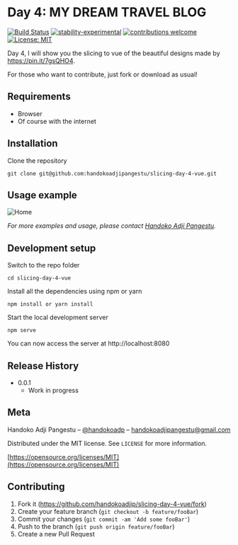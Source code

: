 # Day 4: MY DREAM TRAVEL BLOG

[![Build Status](https://travis-ci.org/dwyl/esta.svg?branch=master)](https://github.com/handokoadjip/slicing-day-4-vue)
[![stability-experimental](https://img.shields.io/badge/stability-experimental-orange.svg)](https://github.com/handokoadjip/slicing-day-4-vue)
[![contributions welcome](https://img.shields.io/badge/contributions-welcome-brightgreen.svg?style=flat)](https://github.com/handokoadjip/slicing-day-4-vue/fork)
[![License: MIT](https://img.shields.io/badge/License-MIT-yellow.svg)](https://opensource.org/licenses/MIT)

Day 4, I will show you the slicing to vue of the beautiful designs made by https://pin.it/7gsQHO4.

For those who want to contribute, just fork or download as usual!

## Requirements

- Browser
- Of course with the internet

## Installation

Clone the repository

    git clone git@github.com:handokoadjipangestu/slicing-day-4-vue.git

## Usage example

![Home](https://bebaskripsi.000webhostapp.com/slicing-day-4/home.png)

_For more examples and usage, please contact [Handoko Adji Pangestu](https://www.instagram.com/handokoadp/)._

## Development setup

Switch to the repo folder

    cd slicing-day-4-vue

Install all the dependencies using npm or yarn

    npm install or yarn install

Start the local development server

    npm serve

You can now access the server at http://localhost:8080

## Release History

- 0.0.1
  - Work in progress

## Meta

Handoko Adji Pangestu – [@handokoadp](https://www.instagram.com/handokoadp/) – handokoadjipangestu@gmail.com

Distributed under the MIT license. See `LICENSE` for more information.

[https://opensource.org/licenses/MIT](https://opensource.org/licenses/MIT)

## Contributing

1. Fork it (<https://github.com/handokoadjip/slicing-day-4-vue/fork>)
2. Create your feature branch (`git checkout -b feature/fooBar`)
3. Commit your changes (`git commit -am 'Add some fooBar'`)
4. Push to the branch (`git push origin feature/fooBar`)
5. Create a new Pull Request
